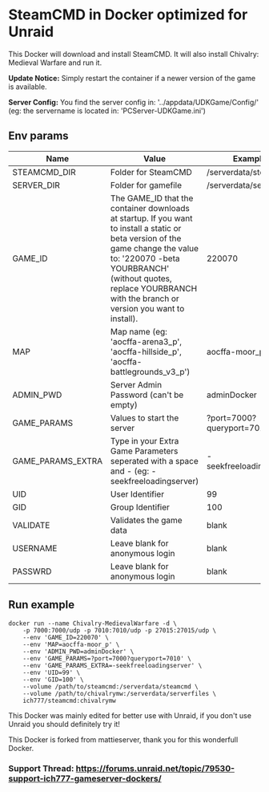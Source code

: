 # SteamCMD in Docker optimized for Unraid
This Docker will download and install SteamCMD. It will also install Chivalry: Medieval Warfare and run it.

**Update Notice:** Simply restart the container if a newer version of the game is available.

**Server Config:** You find the server config in: '../appdata/UDKGame/Config/' (eg: the servername is located in: 'PCServer-UDKGame.ini')

## Env params
| Name | Value | Example |
| --- | --- | --- |
| STEAMCMD_DIR | Folder for SteamCMD | /serverdata/steamcmd |
| SERVER_DIR | Folder for gamefile | /serverdata/serverfiles |
| GAME_ID | The GAME_ID that the container downloads at startup. If you want to install a static or beta version of the game change the value to: '220070 -beta YOURBRANCH' (without quotes, replace YOURBRANCH with the branch or version you want to install). | 220070 |
| MAP | Map name (eg: 'aocffa-arena3_p', 'aocffa-hillside_p', 'aocffa-battlegrounds_v3_p') | aocffa-moor_p |
| ADMIN_PWD | Server Admin Password (can't be empty) | adminDocker |
| GAME_PARAMS | Values to start the server | ?port=7000?queryport=7010 |
| GAME_PARAMS_EXTRA | Type in your Extra Game Parameters seperated with a space and - (eg: -seekfreeloadingserver) | -seekfreeloadingserver |
| UID | User Identifier | 99 |
| GID | Group Identifier | 100 |
| VALIDATE | Validates the game data | blank |
| USERNAME | Leave blank for anonymous login | blank |
| PASSWRD | Leave blank for anonymous login | blank |

## Run example
```
docker run --name Chivalry-MedievalWarfare -d \
	-p 7000:7000/udp -p 7010:7010/udp -p 27015:27015/udp \
	--env 'GAME_ID=220070' \
	--env 'MAP=aocffa-moor_p' \
	--env 'ADMIN_PWD=adminDocker' \
	--env 'GAME_PARAMS=?port=7000?queryport=7010' \
	--env 'GAME_PARAMS_EXTRA=-seekfreeloadingserver' \
	--env 'UID=99' \
	--env 'GID=100' \
	--volume /path/to/steamcmd:/serverdata/steamcmd \
	--volume /path/to/chivalrymw:/serverdata/serverfiles \
	ich777/steamcmd:chivalrymw
```

This Docker was mainly edited for better use with Unraid, if you don't use Unraid you should definitely try it!

This Docker is forked from mattieserver, thank you for this wonderfull Docker.

### Support Thread: https://forums.unraid.net/topic/79530-support-ich777-gameserver-dockers/